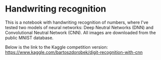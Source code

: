# Handwriting recognition
This is a notebook with handwriting recognition of numbers, where I've tested two models of neural networks: Deep Neutral Networks (DNN) and Convolutional Neutral Network (CNN). All images are downloaded from the public MNIST database.  

Below is the link to the Kaggle competition version:  
https://www.kaggle.com/bartoszdorobek/digit-recognition-with-cnn
